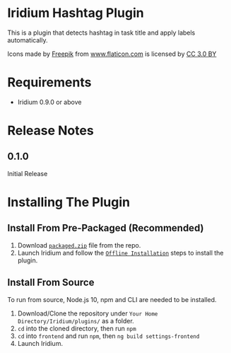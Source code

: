 # Iridium Hashtag Plugin

This is a plugin that detects hashtag in task title and apply labels automatically.

<div>Icons made by <a href="https://www.freepik.com/" title="Freepik">Freepik</a> from <a href="https://www.flaticon.com/" 			    title="Flaticon">www.flaticon.com</a> is licensed by <a href="http://creativecommons.org/licenses/by/3.0/" 			    title="Creative Commons BY 3.0" target="_blank">CC 3.0 BY</a></div>

<!-- ![alt text](https://github.com/Yamazaki93/Iridium-Chrono-Plugin/raw/master/demo.gif "Preview") -->

# Requirements

 - Iridium 0.9.0 or above

# Release Notes

## 0.1.0

Initial Release

# Installing The Plugin

## Install From Pre-Packaged (Recommended)

 1. Download [`packaged.zip`]('https://github.com/Yamazaki93/Iridium-Hashtag-Plugin/raw/master/packaged.zip') file from the repo. 
 2. Launch Iridium and follow the [`Offline Installation`]('https://michaellu.gitbook.io/iridium-documentation/user-guide/untitled#offline-installation') steps to install the plugin.
 
## Install From Source
 
 To run from source, Node.js 10, npm and CLI are needed to be installed.

 1. Download/Clone the repository under `Your Home Directory/Iridium/plugins/` as a folder.
 2. `cd` into the cloned directory, then run `npm`
 3. `cd` into `frontend` and run `npm`, then `ng build settings-frontend`
 3. Launch Iridium.